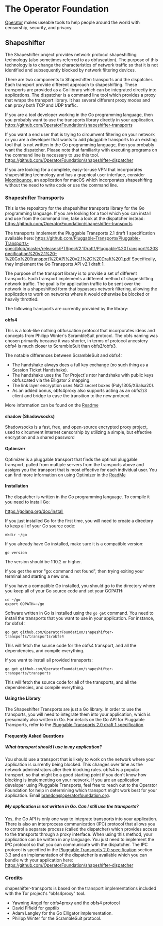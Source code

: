 # The Operator Foundation

[Operator](https://operatorfoundation.org) makes useable tools to help people around the world with censorship, security, and privacy.

## Shapeshifter

The Shapeshifter project provides network protocol shapeshifting technology
(also sometimes referred to as obfuscation). The purpose of this technology is
to change the characteristics of network traffic so that it is not identified
and subsequently blocked by network filtering devices.

There are two components to Shapeshifter: transports and the dispatcher. Each
transport provide different approach to shapeshifting. These transports are
provided as a Go library which can be integrated directly into applications.
The dispatcher is a command line tool which provides a proxy that wraps the
transport library. It has several different proxy modes and can proxy both
TCP and UDP traffic.

If you are a tool developer working in the Go programming language, then you
probably want to use the transports library directly in your application.
<https://github.com/OperatorFoundation/shapeshifter-transports>

If you want a end user that is trying to circumvent filtering on your network or
you are a developer that wants to add pluggable transports to an existing tool
that is not written in the Go programming language, then you probably want the
dispatcher. Please note that familiarity with executing programs on the command
line is necessary to use this tool.
<https://github.com/OperatorFoundation/shapeshifter-dispatcher>

If you are looking for a complete, easy-to-use VPN that incorporates
shapeshifting technology and has a graphical user interface, consider
[Moonbounce](https://github.com/OperatorFoundation/Moonbounce), an application for macOS which incorporates shapeshifting without
the need to write code or use the command line.

### Shapeshifter Transports

This is the repository for the shapeshifter transports library for the Go
programming language. If you are looking for a tool which you can install and
use from the command line, take a look at the dispatcher instead:
<https://github.com/OperatorFoundation/shapeshifter-transports>

The transports implement the Pluggable Transports 2.1 draft 1 specification available here:
<https://github.com/Pluggable-Transports/Pluggable-Transports-spec/blob/master/releases/PTSpecV2.1Draft1/Pluggable%20Transport%20Specification%20v2.1%20-%20Go%20Transport%20API%20v2.1%2C%20Draft%201.pdf> Specifically,
they implement the Go Transports API v2.1 draft 1.

The purpose of the transport library is to provide a set of different
transports. Each transport implements a different method of shapeshifting
network traffic. The goal is for application traffic to be sent over the network
in a shapeshifted form that bypasses network filtering, allowing
the application to work on networks where it would otherwise be blocked or
heavily throttled.

The following transports are currently provided by the library:

#### obfs4

This is a look-like nothing obfuscation protocol that incorporates ideas and concepts from Philipp Winter's ScrambleSuit protocol. The obfs naming was chosen primarily because it was shorter, in terms of protocol ancestery obfs4 is much closer to ScrambleSuit than obfs2/obfs3.

The notable differences between ScrambleSuit and obfs4:

* The handshake always does a full key exchange (no such thing as a Session Ticket Handshake).
* The handshake uses the Tor Project's ntor handshake with public keys obfuscated via the Elligator 2 mapping.
* The link layer encryption uses NaCl secret boxes (Poly1305/XSalsa20).
* As an added bonus, obfs4proxy also supports acting as an obfs2/3 client and bridge to ease the transition to the new protocol.

More information can be found on the [Readme](https://github.com/OperatorFoundation/shapeshifter-transports/blob/master/transports/obfs4/README.md)
#### shadow (Shadowsocks)

Shadowsocks is a fast, free, and open-source encrypted proxy project, used to circumvent Internet censorship by utilizing a simple, but effective  encryption and a shared password

#### Optimizer

Optimizer is a pluggable transport that finds the optimal pluggable 
transport, pulled from multiple servers from the transports above and assigns you the 
transport that is most effective for each individual user.  You can find more information on using Optimizer in the [ReadMe](https://github.com/OperatorFoundation/shapeshifter-transports/tree/master/transports/Optimizer)

#### Installation

The dispatcher is written in the Go programming language. To compile it you need
to install Go:

<https://golang.org/doc/install>

If you just installed Go for the first time, you will need to create a directory
to keep all of your Go source code:

    mkdir ~/go

If you already have Go installed, make sure it is a compatible version:

    go version

The version should be 1.10.2 or higher.

If you get the error "go: command not found", then trying exiting your terminal
and starting a new one.

If you have a compatible Go installed, you should go to the directory where you
keep all of your Go source code and set your GOPATH:

    cd ~/go
    export GOPATH=~/go

Software written in Go is installed using the `go get` command. You need to
install the transports that you want to use in your application. For instance,
for obfs4:

    go get github.com/OperatorFoundation/shapeshifter-transports/transports/obfs4

This will fetch the source code for the obfs4 transport, and all the
dependencies, and compile everything.

If you want to install all provided transports:

    go get github.com/OperatorFoundation/shapeshifter-transports/transports

This will fetch the source code for all of the transports, and all the
dependencies, and compile everything.

#### Using the Library

The Shapeshifter Transports are just a Go library. In order to use the
transports, you will need to integrate them into your application, which is
presumably also written in Go. For details on the Go API for Pluggable
Transports, refer to the [Pluggable Transports 2.0 draft 1 specification](http://www.pluggabletransports.info/assets/PTSpecV2Draft1.pdf).

#### Frequently Asked Questions

##### What transport should I use in my application?

You should use a transport that is likely to work on the network where your
application is currently being blocked. This changes over time as the network
administrators alter their blocking rules. obfs4 is a popular transport, so
that might be a good starting point if you don't know how blocking is
implementing on your network. If you are an application developer using
Pluggable Transports, feel free to reach out to the Operator Foundation for
help in determining which transport might work best for your application. Email
brandon@operatorfoundation.org.

##### My application is not written in Go. Can I still use the transports?

Yes, the Go API is only one way to integrate transports into your application.
There is also an interprocess communication (IPC) protocol that allows you to
control a separate process (called the dispatcher) which provides access to the
transports through a proxy interface. When using this method, your application
can be written in any language. You just need to implement the IPC protocol so
that you can communicate with the dispatcher. The IPC protocol is specified in
the [Pluggable Transports 2.0 specification](https://github.com/Pluggable-Transports/Pluggable-Transports-spec/blob/master/releases/pt-2_0.pdf) section 3.3 and an implementation of the dispatcher is available which you can bundle with your
application here: <https://github.com/OperatorFoundation/shapeshifter-dispatcher>

### Credits

shapeshifter-transports is based on the transport implementations included with
the Tor project's "obfs4proxy" tool.

 * Yawning Angel for obfs4proxy and the obfs4 protocol
 * David Fifield for goptlib
 * Adam Langley for the Go Elligator implementation.
 * Philipp Winter for the ScrambleSuit protocol.
